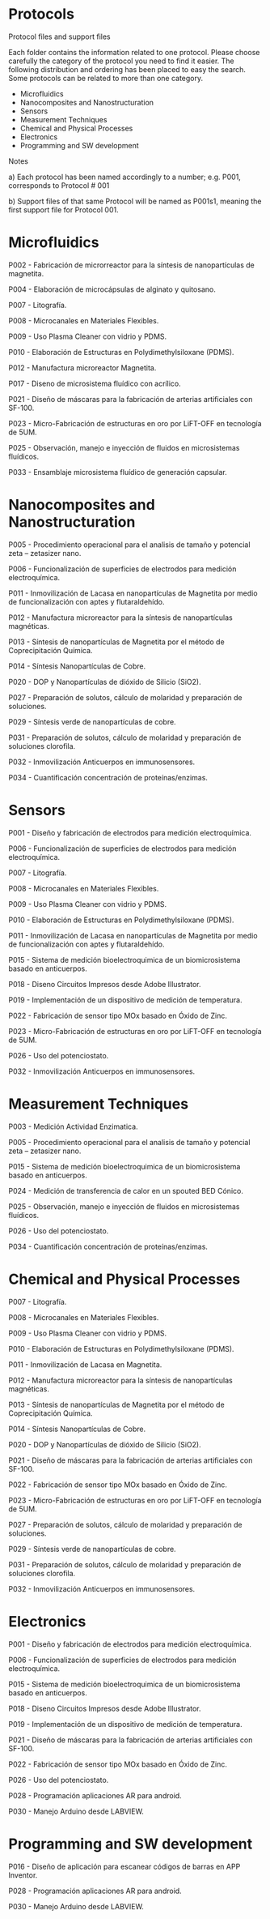 # Protocols
Protocol files and support files

Each folder contains the information related to one protocol. Please choose carefully the category of the protocol you need to find it easier. The following distribution and ordering has been placed to easy the search. Some protocols can be related to more than one category.

- Microfluidics
- Nanocomposites and Nanostructuration
- Sensors
- Measurement Techniques
- Chemical and Physical Processes
- Electronics
- Programming and SW development

Notes

a) Each protocol has been named accordingly to a number; e.g. P001, corresponds to Protocol # 001

b) Support files of that same Protocol will be named as P001s1, meaning the first support file for Protocol 001.

# Microfluidics

P002 - Fabricación de microrreactor para la síntesis de nanopartículas de magnetita.

P004 - Elaboración de microcápsulas de alginato y quitosano.

P007 - Litografía. 

P008 - Microcanales en Materiales Flexibles. 

P009 - Uso Plasma Cleaner con vidrio y PDMS.

P010 - Elaboración de Estructuras en Polydimethylsiloxane (PDMS).

P012 - Manufactura microreactor Magnetita.

P017 - Diseno de microsistema fluídico con acrílico.

P021 - Diseño de máscaras para la fabricación de arterias artificiales con SF-100.

P023 - Micro-Fabricación de estructuras en oro por LiFT-OFF en tecnología de 5UM.

P025 - Observación, manejo e inyección de fluidos en microsistemas fluídicos.

P033 - Ensamblaje microsistema fluídico de generación capsular.

# Nanocomposites and Nanostructuration

P005 - Procedimiento operacional para el analisis de tamaño y potencial zeta – zetasizer nano.

P006 - Funcionalización de superficies de electrodos para medición electroquímica.

P011 - Inmovilización de Lacasa en nanopartículas de Magnetita por medio de funcionalización con aptes y flutaraldehído.

P012 - Manufactura microreactor para la síntesis de nanopartículas magnéticas.

P013 - Síntesis de nanopartículas de Magnetita por el método de Coprecipitación Química. 

P014 - Síntesis Nanopartículas de Cobre.

P020 - DOP y Nanopartículas de dióxido de Silicio (SiO2).

P027 - Preparación de solutos, cálculo de molaridad y preparación de soluciones.

P029 - Síntesis verde de nanopartículas de cobre.

P031 - Preparación de solutos, cálculo de molaridad y preparación de soluciones clorofila.

P032 - Inmovilización Anticuerpos en immunosensores.

P034 - Cuantificación concentración de proteínas/enzimas.

# Sensors

P001 - Diseño y fabricación de electrodos para medición electroquímica.

P006 - Funcionalización de superficies de electrodos para medición electroquímica.

P007 - Litografía.

P008 - Microcanales en Materiales Flexibles.

P009 - Uso Plasma Cleaner con vidrio y PDMS.

P010 - Elaboración de Estructuras en Polydimethylsiloxane (PDMS).

P011 - Inmovilización de Lacasa en nanopartículas de Magnetita por medio de funcionalización con aptes y flutaraldehído.

P015 - Sistema de medición bioelectroquimica de un biomicrosistema basado en anticuerpos.

P018 - Diseno Circuitos Impresos desde Adobe Illustrator.

P019 - Implementación de un dispositivo de medición de temperatura.

P022 - Fabricación de sensor tipo MOx basado en Óxido de Zinc.

P023 - Micro-Fabricación de estructuras en oro por LiFT-OFF en tecnología de 5UM. 

P026 - Uso del potenciostato.

P032 - Inmovilización Anticuerpos en immunosensores.


# Measurement Techniques

P003 - Medición Actividad Enzimatica.

P005 - Procedimiento operacional para el analisis de tamaño y potencial zeta – zetasizer nano.

P015 - Sistema de medición bioelectroquimica de un biomicrosistema basado en anticuerpos.

P024 - Medición de transferencia de calor en un spouted BED Cónico.

P025 - Observación, manejo e inyección de fluidos en microsistemas fluídicos.

P026 - Uso del potenciostato.

P034 - Cuantificación concentración de proteínas/enzimas.

# Chemical and Physical Processes

P007 - Litografía.

P008 - Microcanales en Materiales Flexibles. 

P009 - Uso Plasma Cleaner con vidrio y PDMS.

P010 - Elaboración de Estructuras en Polydimethylsiloxane (PDMS).

P011 - Inmovilización de Lacasa en Magnetita.

P012 - Manufactura microreactor para la síntesis de nanopartículas magnéticas.

P013 - Síntesis de nanopartículas de Magnetita por el método de Coprecipitación Química. 

P014 - Síntesis Nanopartículas de Cobre.

P020 - DOP y Nanopartículas de dióxido de Silicio (SiO2).

P021 - Diseño de máscaras para la fabricación de arterias artificiales con SF-100.

P022 - Fabricación de sensor tipo MOx basado en Óxido de Zinc.

P023 - Micro-Fabricación de estructuras en oro por LiFT-OFF en tecnología de 5UM. 

P027 - Preparación de solutos, cálculo de molaridad y preparación de soluciones.

P029 - Síntesis verde de nanopartículas de cobre.

P031 - Preparación de solutos, cálculo de molaridad y preparación de soluciones clorofila.

P032 - Inmovilización Anticuerpos en immunosensores.


# Electronics

P001 - Diseño y fabricación de electrodos para medición electroquímica.

P006 - Funcionalización de superficies de electrodos para medición electroquímica.

P015 - Sistema de medición bioelectroquimica de un biomicrosistema basado en anticuerpos.

P018 - Diseno Circuitos Impresos desde Adobe Illustrator.

P019 - Implementación de un dispositivo de medición de temperatura.

P021 - Diseño de máscaras para la fabricación de arterias artificiales con SF-100.

P022 - Fabricación de sensor tipo MOx basado en Óxido de Zinc.

P026 - Uso del potenciostato.

P028 - Programación aplicaciones AR para android.

P030 - Manejo Arduino desde LABVIEW.

# Programming and SW development

P016 - Diseño de aplicación para escanear códigos de barras en APP Inventor.

P028 - Programación aplicaciones AR para android.

P030 - Manejo Arduino desde LABVIEW.

